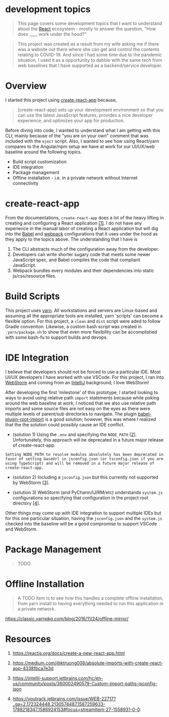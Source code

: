 # development topics

> This page covers some development topics that I want to understand about the [React](https://reactjs.org/) ecosystem - mostly to answer the question, "How does ____ work under the hood?"

> This project was created as a result from my wife asking me if there was a website out there where she can get and control the contents relating to COVID-19. And since I had some time due to the pandemic situation, I used it as a opportunity to dabble with the same tech from web baselines that I have supported as a backend/service developer. 

# Overview

I started this project using [create-react-app](https://reactjs.org/docs/create-a-new-react-app.html) because,

> [create-react-app] sets up your development environment so that you can use the latest JavaScript features, provides a nice developer experience, and optimizes your app for production.

Before diving into code, I wanted to understand what I am getting with this CLI, mainly because of the "you are on your own" comment that was included with the `eject` script. Also, I wanted to see how using React/yarn compares to the Angular/npm setup we have at work for our UI/UX/web baseline around the following topics.

- Build script customization 
- IDE integration
- Package management
- Offline installation - i.e. in a private network without Internet connectivity

# create-react-app

From the documentations, `create-react-app` does a lot of the heavy lifting in creating and configuring a React application [[1]](https://reactjs.org/docs/create-a-new-react-app.html). I do not have any experience in the manual labor of creating a React application but will dig into the [Babel](https://babeljs.io/) and [webpack](https://webpack.js.org/) configurations that it uses under the hood as they apply to the topics above. The understanding that I have is 

1. The CLI abstracts much of the configuration away from the developer.
2. Developers can write shorter sugary code that meets some newer JavaScript spec, and Babel compiles the code that compliant JavaScript.
3. Webpack bundles every modules and their dependencies into static js/css/resource files.

# Build Scripts

This project uses [yarn](https://yarnpkg.com/). All workstations and servers are Linux-based and assuming all the appropriate tools are installed, yarn 'scripts' can become a flexible option. For this project, a `clean` and `dist` script were aded to follow Gradle convention. Likewise, a custom bash script was created in `.yarn/package.sh` to show that even more flexibility can be accomplished with some bash-fu to support builds and devops.

# IDE Integration

I believe that developers should not be forced to use a particular IDE. Most UI/UX developers I have worked with use VSCode. For this project, I ran into [WebStorm](https://www.jetbrains.com/webstorm/) and coming from an [IntelliJ](https://www.jetbrains.com/idea/) background, I love WebStorm! 

After developing the first 'milestone' of this prototype, I started looking to ways to avoid using relative path `import` statements because while poking around the web baseline at work, I noticed that we also use relative path imports and some source files are not easy on the eyes as there were multiple levels of parent/sub directories to navigate. The plugin [babel-plugin-root-import](https://github.com/entwicklerstube/babel-plugin-root-import) is a good solution; however, this was where I realized that the the solution could possibly cause an IDE conflict. 

- (solution 1) Using the `.env` and specifying the `NODE_PATH` [[2]](https://reactjs.org/docs/create-a-new-react-app.html). Unfortunately, this approach will be deprecated in a future major release of create-react-app.
 
```
Setting NODE_PATH to resolve modules absolutely has been deprecated in favor of setting baseUrl in jsconfig.json (or tsconfig.json if you are using TypeScript) and will be removed in a future major release of create-react-app.
``` 

- (solution 2) Including a `jsconfig.json` but this currently not supported by WebStorm [[3]](https://intellij-support.jetbrains.com/hc/en-us/community/posts/360002490579-Custom-import-paths-jsconfig-json).

- (solution 3) WebStorm (and PyCharm/IJ/RM/etc) understands `system.js` configurations so specifying that configuration in the project root directory [[4]](https://youtrack.jetbrains.com/issue/WEB-22717?_ga=2.172324448.2130574487.1587259633-1788218347.1586924153#focus=streamItem-27-1558931-0-0:).

Other things may come up with IDE integration to support multiple IDEs but for this one particular situation, having the `jsconfig.json` and the `system.js` checked into the baseline will be a good compromise to support VSCode and WebStorm.

# Package Management

> TODO

# Offline Installation

> A TODO item is to see how this handles a complete offline installation, from yarn install to having everything needed to run this application in a private network.

https://classic.yarnpkg.com/blog/2016/11/24/offline-mirror/

# Resources

1. https://reactjs.org/docs/create-a-new-react-app.html

2. https://medium.com/@ktruong008/absolute-imports-with-create-react-app-4338fbca7e3d

3. https://intellij-support.jetbrains.com/hc/en-us/community/posts/360002490579-Custom-import-paths-jsconfig-json

4. https://youtrack.jetbrains.com/issue/WEB-22717?_ga=2.172324448.2130574487.1587259633-1788218347.1586924153#focus=streamItem-27-1558931-0-0: